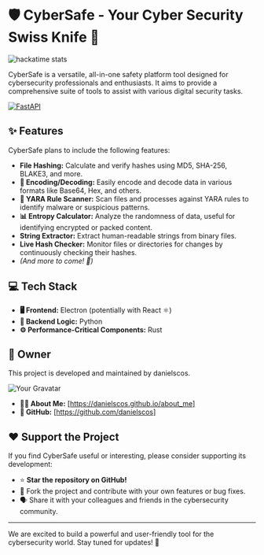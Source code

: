 # 🛡️ CyberSafe - Your Cyber Security Swiss Knife 🔪

![hackatime stats](https://github-readme-stats.hackclub.dev/api/wakatime?username=2324&api_domain=hackatime.hackclub.com&theme=darcula&custom_title=Hackatime+Stats&layout=compact&cache_seconds=0&langs_count=8)

CyberSafe is a versatile, all-in-one safety platform tool designed for cybersecurity professionals and enthusiasts. It aims to provide a comprehensive suite of tools to assist with various digital security tasks.

[![FastAPI](https://img.shields.io/badge/FastAPI-0.110%2B-009688.svg)](https://fastapi.tiangolo.com/)

## ✨ Features

CyberSafe plans to include the following features:

*   **File Hashing:** Calculate and verify hashes using MD5, SHA-256, BLAKE3, and more.
*   **🔄 Encoding/Decoding:** Easily encode and decode data in various formats like Base64, Hex, and others.
*   **📜 YARA Rule Scanner:** Scan files and processes against YARA rules to identify malware or suspicious patterns.
*   **📊 Entropy Calculator:** Analyze the randomness of data, useful for identifying encrypted or packed content.
*   **String Extractor:** Extract human-readable strings from binary files.
*   **Live Hash Checker:** Monitor files or directories for changes by continuously checking their hashes.
*   *(And more to come! 🚀)*

## 💻 Tech Stack

*   **🖥️ Frontend:** Electron (potentially with React ⚛️)
*   **🐍 Backend Logic:** Python
*   **⚙️ Performance-Critical Components:** Rust

## 👤 Owner

This project is developed and maintained by danielscos.

![Your Gravatar](https://www.gravatar.com/avatar/2bc553781cecd02a316c59729e84e33e?s=150)

*   **🧑‍💻 About Me:** [https://danielscos.github.io/about_me]
*   **🐙 GitHub:** [https://github.com/danielscos]

## ❤️ Support the Project

If you find CyberSafe useful or interesting, please consider supporting its development:

*   ⭐ **Star the repository on GitHub!**
*   🍴 Fork the project and contribute with your own features or bug fixes.
*   🗣️ Share it with your colleagues and friends in the cybersecurity community.

---

We are excited to build a powerful and user-friendly tool for the cybersecurity world. Stay tuned for updates! 📢

